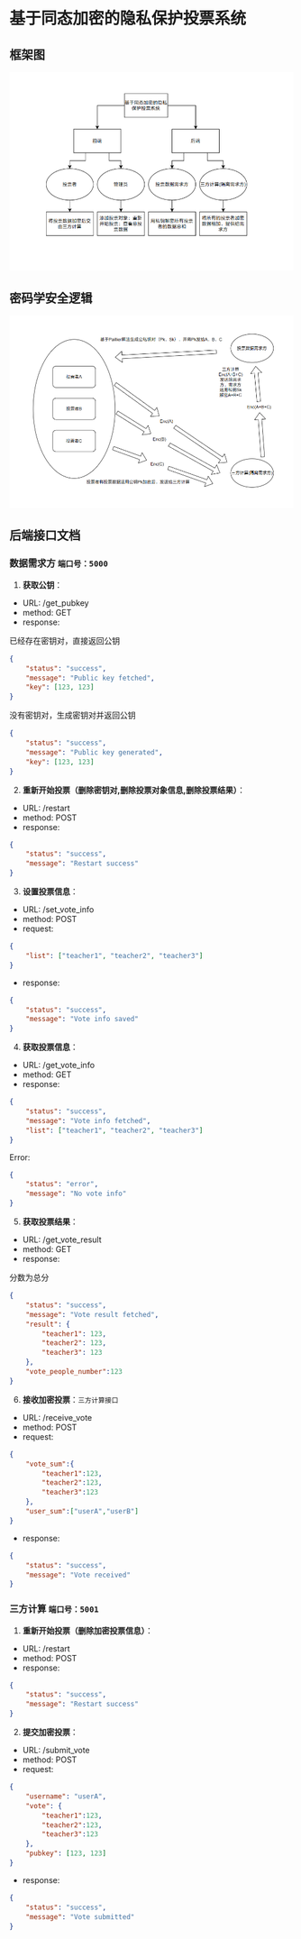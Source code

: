 # 基于同态加密的隐私保护投票系统

## 框架图

![框架图](img/基于同态加密的隐私保护投票系统/image.png)

## 密码学安全逻辑

![密码学安全逻辑](img/基于同态加密的隐私保护投票系统/image1.png)

## 后端接口文档

### 数据需求方 `端口号：5000`

1. **获取公钥**：

- URL: /get_pubkey
- method: GET
- response:

已经存在密钥对，直接返回公钥

```json
{
    "status": "success",
    "message": "Public key fetched",
    "key": [123, 123]
}
```

没有密钥对，生成密钥对并返回公钥

```json
{
    "status": "success",
    "message": "Public key generated",
    "key": [123, 123]
}
```

2. **重新开始投票（删除密钥对,删除投票对象信息,删除投票结果）**：

- URL: /restart
- method: POST
- response:

```json
{
    "status": "success",
    "message": "Restart success"
}
```

3. **设置投票信息**：

- URL: /set_vote_info
- method: POST
- request:

```json
{
    "list": ["teacher1", "teacher2", "teacher3"]
}
```

- response:

```json
{
    "status": "success",
    "message": "Vote info saved"
}
```

4. **获取投票信息**：

- URL: /get_vote_info
- method: GET
- response:

```json
{
    "status": "success",
    "message": "Vote info fetched",
    "list": ["teacher1", "teacher2", "teacher3"]
}
```

Error:

```json
{
    "status": "error",
    "message": "No vote info"
} 
```

5. **获取投票结果**：

- URL: /get_vote_result
- method: GET
- response:

分数为总分

```json
{
    "status": "success",
    "message": "Vote result fetched",
    "result": {
        "teacher1": 123,
        "teacher2": 123,
        "teacher3": 123
    },
    "vote_people_number":123
}
```

6. **接收加密投票**：`三方计算接口`

- URL: /receive_vote
- method: POST
- request:

```json
{
    "vote_sum":{
        "teacher1":123,
        "teacher2":123,
        "teacher3":123
    },
    "user_sum":["userA","userB"]
}
```

- response:

```json
{
    "status": "success",
    "message": "Vote received"
}
```

### 三方计算 `端口号：5001`

1. **重新开始投票（删除加密投票信息）**：

- URL: /restart
- method: POST
- response:

```json
{
    "status": "success",
    "message": "Restart success"
}
```

2. **提交加密投票**：

- URL: /submit_vote
- method: POST
- request:

```json
{
    "username": "userA",
    "vote": {
        "teacher1":123,
        "teacher2":123,
        "teacher3":123
    },
    "pubkey": [123, 123]
}
```

- response:

```json
{
    "status": "success",
    "message": "Vote submitted"
}
```
